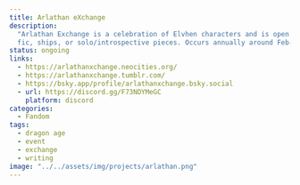 ```yaml
---
title: Arlathan eXchange
description:
  "Arlathan Exchange is a celebration of Elvhen characters and is open to gen
  fic, ships, or solo/introspective pieces. Occurs annually around Feb-May."
status: ongoing
links:
  - https://arlathanxchange.neocities.org/
  - https://arlathanxchange.tumblr.com/
  - https://bsky.app/profile/arlathanxchange.bsky.social
  - url: https://discord.gg/F73NDYMeGC
    platform: discord
categories:
  - Fandom
tags:
  - dragon age
  - event
  - exchange
  - writing
image: "../../assets/img/projects/arlathan.png"
---
```

